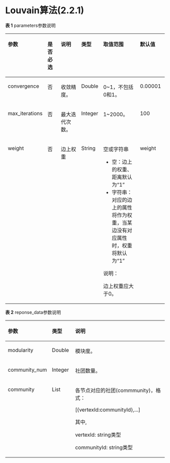 # Louvain算法\(2.2.1\)<a name="ges_03_0174"></a>

**表 1**  parameters参数说明

<a name="table1780933573819"></a>
<table><thead align="left"><tr id="row68301135173815"><th class="cellrowborder" valign="top" width="15.841584158415841%" id="mcps1.2.7.1.1"><p id="p148352035143820"><a name="p148352035143820"></a><a name="p148352035143820"></a>参数</p>
</th>
<th class="cellrowborder" valign="top" width="10.485148514851485%" id="mcps1.2.7.1.2"><p id="p583911351384"><a name="p583911351384"></a><a name="p583911351384"></a>是否必选</p>
</th>
<th class="cellrowborder" valign="top" width="16.247524752475247%" id="mcps1.2.7.1.3"><p id="p1884453514387"><a name="p1884453514387"></a><a name="p1884453514387"></a>说明</p>
</th>
<th class="cellrowborder" valign="top" width="11.99009900990099%" id="mcps1.2.7.1.4"><p id="p18722191018233"><a name="p18722191018233"></a><a name="p18722191018233"></a>类型</p>
</th>
<th class="cellrowborder" valign="top" width="27.61386138613861%" id="mcps1.2.7.1.5"><p id="p8852735143813"><a name="p8852735143813"></a><a name="p8852735143813"></a>取值范围</p>
</th>
<th class="cellrowborder" valign="top" width="17.82178217821782%" id="mcps1.2.7.1.6"><p id="p38652927163737"><a name="p38652927163737"></a><a name="p38652927163737"></a>默认值</p>
</th>
</tr>
</thead>
<tbody><tr id="row5858113513810"><td class="cellrowborder" valign="top" width="15.841584158415841%" headers="mcps1.2.7.1.1 "><p id="p15862123523818"><a name="p15862123523818"></a><a name="p15862123523818"></a>convergence</p>
</td>
<td class="cellrowborder" valign="top" width="10.485148514851485%" headers="mcps1.2.7.1.2 "><p id="p4863103515384"><a name="p4863103515384"></a><a name="p4863103515384"></a>否</p>
</td>
<td class="cellrowborder" valign="top" width="16.247524752475247%" headers="mcps1.2.7.1.3 "><p id="p68677350383"><a name="p68677350383"></a><a name="p68677350383"></a>收敛精度。</p>
</td>
<td class="cellrowborder" valign="top" width="11.99009900990099%" headers="mcps1.2.7.1.4 "><p id="p17722101015239"><a name="p17722101015239"></a><a name="p17722101015239"></a>Double</p>
</td>
<td class="cellrowborder" valign="top" width="27.61386138613861%" headers="mcps1.2.7.1.5 "><p id="p33609923318"><a name="p33609923318"></a><a name="p33609923318"></a>0~1，不包括0和1。</p>
</td>
<td class="cellrowborder" valign="top" width="17.82178217821782%" headers="mcps1.2.7.1.6 "><p id="p43879365163737"><a name="p43879365163737"></a><a name="p43879365163737"></a>0.00001</p>
</td>
</tr>
<tr id="row148801535173815"><td class="cellrowborder" valign="top" width="15.841584158415841%" headers="mcps1.2.7.1.1 "><p id="p138841235173813"><a name="p138841235173813"></a><a name="p138841235173813"></a>max_iterations</p>
</td>
<td class="cellrowborder" valign="top" width="10.485148514851485%" headers="mcps1.2.7.1.2 "><p id="p14890335153810"><a name="p14890335153810"></a><a name="p14890335153810"></a>否</p>
</td>
<td class="cellrowborder" valign="top" width="16.247524752475247%" headers="mcps1.2.7.1.3 "><p id="p1689403515385"><a name="p1689403515385"></a><a name="p1689403515385"></a>最大迭代次数。</p>
</td>
<td class="cellrowborder" valign="top" width="11.99009900990099%" headers="mcps1.2.7.1.4 "><p id="p14722110202312"><a name="p14722110202312"></a><a name="p14722110202312"></a>Integer</p>
</td>
<td class="cellrowborder" valign="top" width="27.61386138613861%" headers="mcps1.2.7.1.5 "><p id="p1149201253314"><a name="p1149201253314"></a><a name="p1149201253314"></a>1~2000。</p>
</td>
<td class="cellrowborder" valign="top" width="17.82178217821782%" headers="mcps1.2.7.1.6 "><p id="p64567713163737"><a name="p64567713163737"></a><a name="p64567713163737"></a>100</p>
</td>
</tr>
<tr id="row1686413215018"><td class="cellrowborder" valign="top" width="15.841584158415841%" headers="mcps1.2.7.1.1 "><p id="p162371728204516"><a name="p162371728204516"></a><a name="p162371728204516"></a>weight</p>
</td>
<td class="cellrowborder" valign="top" width="10.485148514851485%" headers="mcps1.2.7.1.2 "><p id="p1237172844514"><a name="p1237172844514"></a><a name="p1237172844514"></a>否</p>
</td>
<td class="cellrowborder" valign="top" width="16.247524752475247%" headers="mcps1.2.7.1.3 "><p id="p10237142814512"><a name="p10237142814512"></a><a name="p10237142814512"></a>边上权重</p>
</td>
<td class="cellrowborder" valign="top" width="11.99009900990099%" headers="mcps1.2.7.1.4 "><p id="p8237428174514"><a name="p8237428174514"></a><a name="p8237428174514"></a>String</p>
</td>
<td class="cellrowborder" valign="top" width="27.61386138613861%" headers="mcps1.2.7.1.5 "><p id="p1323718286457"><a name="p1323718286457"></a><a name="p1323718286457"></a>空或字符串</p>
<a name="ul77623344619"></a><a name="ul77623344619"></a><ul id="ul77623344619"><li>空：边上的权重、距离默认为“1”</li><li>字符串：对应的边上的属性将作为权重，当某边没有对应属性时，权重将默认为“1”</li></ul>
<div class="note" id="note19462171324711"><a name="note19462171324711"></a><a name="note19462171324711"></a><span class="notetitle"> 说明： </span><div class="notebody"><p id="p154711213134716"><a name="p154711213134716"></a><a name="p154711213134716"></a>边上权重应大于0。</p>
</div></div>
</td>
<td class="cellrowborder" valign="top" width="17.82178217821782%" headers="mcps1.2.7.1.6 "><p id="p6238202811454"><a name="p6238202811454"></a><a name="p6238202811454"></a>weight</p>
</td>
</tr>
</tbody>
</table>

**表 2**  reponse\_data参数说明

<a name="table1094413119474"></a>
<table><thead align="left"><tr id="row169447312472"><th class="cellrowborder" valign="top" width="12.030000000000001%" id="mcps1.2.4.1.1"><p id="p10944153154715"><a name="p10944153154715"></a><a name="p10944153154715"></a>参数</p>
</th>
<th class="cellrowborder" valign="top" width="15.340000000000002%" id="mcps1.2.4.1.2"><p id="p10944531134719"><a name="p10944531134719"></a><a name="p10944531134719"></a>类型</p>
</th>
<th class="cellrowborder" valign="top" width="72.63%" id="mcps1.2.4.1.3"><p id="p109447317478"><a name="p109447317478"></a><a name="p109447317478"></a>说明</p>
</th>
</tr>
</thead>
<tbody><tr id="row2451218125120"><td class="cellrowborder" valign="top" width="12.030000000000001%" headers="mcps1.2.4.1.1 "><p id="p980181375217"><a name="p980181375217"></a><a name="p980181375217"></a>modularity</p>
</td>
<td class="cellrowborder" valign="top" width="15.340000000000002%" headers="mcps1.2.4.1.2 "><p id="p1180101315529"><a name="p1180101315529"></a><a name="p1180101315529"></a>Double</p>
</td>
<td class="cellrowborder" valign="top" width="72.63%" headers="mcps1.2.4.1.3 "><p id="p18802101325218"><a name="p18802101325218"></a><a name="p18802101325218"></a>模块度。</p>
</td>
</tr>
<tr id="row9328963524"><td class="cellrowborder" valign="top" width="12.030000000000001%" headers="mcps1.2.4.1.1 "><p id="p845143115210"><a name="p845143115210"></a><a name="p845143115210"></a>community_num</p>
</td>
<td class="cellrowborder" valign="top" width="15.340000000000002%" headers="mcps1.2.4.1.2 "><p id="p245154313528"><a name="p245154313528"></a><a name="p245154313528"></a>Integer</p>
</td>
<td class="cellrowborder" valign="top" width="72.63%" headers="mcps1.2.4.1.3 "><p id="p1645443145211"><a name="p1645443145211"></a><a name="p1645443145211"></a>社团数量。</p>
</td>
</tr>
<tr id="row1694403144717"><td class="cellrowborder" valign="top" width="12.030000000000001%" headers="mcps1.2.4.1.1 "><p id="p16961163104712"><a name="p16961163104712"></a><a name="p16961163104712"></a>community</p>
</td>
<td class="cellrowborder" valign="top" width="15.340000000000002%" headers="mcps1.2.4.1.2 "><p id="p12961193119474"><a name="p12961193119474"></a><a name="p12961193119474"></a>List</p>
</td>
<td class="cellrowborder" valign="top" width="72.63%" headers="mcps1.2.4.1.3 "><p id="p112322719550"><a name="p112322719550"></a><a name="p112322719550"></a>各节点对应的社团(commmunity)，格式：</p>
<p id="p101571833403"><a name="p101571833403"></a><a name="p101571833403"></a>[{vertexId:communityId},...]</p>
<p id="p92052134112"><a name="p92052134112"></a><a name="p92052134112"></a>其中,</p>
<p id="p2518181912118"><a name="p2518181912118"></a><a name="p2518181912118"></a>vertexId: string类型</p>
<p id="p1389310292112"><a name="p1389310292112"></a><a name="p1389310292112"></a>communityId: string类型</p>
</td>
</tr>
</tbody>
</table>

